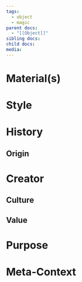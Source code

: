 ```yaml
---
tags:
  - object
  - magic
parent docs:
  - "[[Object]]"
sibling docs: 
child docs: 
media:
---
```

# Material(s)

# Style 

# History 
## Origin
# Creator 
## Culture

## Value
# Purpose 


# Meta-Context 
